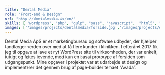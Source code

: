 ```yaml
---
title: "Dental Media"
role: "Front-end & Design"
url: "http://dentalmedia.io/en/"
skills: [ "wordpress", "php", "gulp", "sass", "javascript",  "html5", "css3" ]
images: ['/images/projects/dentalmedia/forside.jpg','/images/projects/dentalmedia/header.jpg','/images/projects/dentalmedia/readmore.jpg','/images/projects/dentalmedia/steps.jpg']
---
```


Dental Media ApS er et marketingbureau og software udbyder, der hjælper tandlæger verden over med at få flere kunder i klinikken.
I efteråret 2017 fik jeg til opgave at lave et nyt WordPress site til virksomheden, der var enkelt, luftigt og føltes levende, med kun en basal prototype af forsiden som udgangspunkt. Mine opgaver i projektet var at udarbejde et design og implementerer det gennem brug af page-builder temaet “Avada”.

